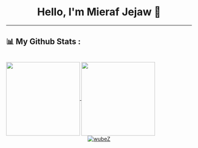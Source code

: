 <h1 align="center" style="margin-top: 50px;">
  <b>Hello, I'm Mieraf Jejaw 👋</b>
</h1>
<hr />

<h2>📊 My Github Stats :</h2><br>

<a href="https://github.com/miejejaw/github-readme-stats">
<img height=200 align="center" src="https://github-readme-stats.vercel.app/api?username=miejejaw&count_private=true&include_all_commits=true&theme=transparent&show_icons=true" />
</a>

<a href="https://github.com/miejejaw/convoychat">
  <img height=200 align="center" src="https://github-readme-stats.vercel.app/api/top-langs?username=miejejaw&layout=compact&theme=transparent&langs_count=8&card_width=320" />
</a>

<br>

<div align="center" >
  <a  href="https://github.com/wubeZ">
    <img align="center" src="https://github-readme-streak-stats.herokuapp.com/?user=miejejaw&theme=transparent" alt="wubeZ" />
  </a>
</div> 

